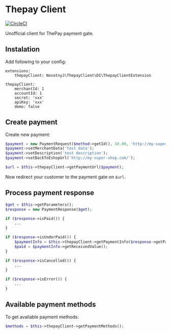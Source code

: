 # Thepay Client

[![CircleCI](https://circleci.com/gh/smartemailing/mailovatko.svg?style=svg&circle-token=88cac417d88e23a809734e224d66c1e93e775ecb)](https://circleci.com/gh/smartemailing/mailovatko)

Unofficial client for ThePay payment gate.

## Instalation

Add following to your config:

```neon
extensions:
	thepayClient: NovotnyJ\ThepayClient\DI\ThepayClientExtension

thepayClient:
	merchantId: 1
	accountId: 1
	secret: 'xxx'
	apiKey: 'xxx'
	demo: false
```

## Create payment

Create new payment:

```php
$payment = new PaymentRequest($method->getId(), 10.00, 'http://my-super-eshop.com/thepay');
$payment->setMerchantData('test data');
$payment->setDescription('test description');
$payment->setBackToEshopUrl('http://my-super-shop.com/');

$url = $this->thepayClient->getPaymentUrl($payment);
```

Now redirect your customer to the payment gate on `$url`.

## Process payment response

```php
$get = $this->getParameters();
$response = new PaymentResponse($get);

if ($response->isPaid()) {
	...	
} 

if ($response->isUnderPaid()) {
	$paymentInfo = $this->thepayClient->getPaymentInfo($response->getPaymentId());
	$paid = $paymentInfo->getReceivedValue();
}

if ($response->isCancelled()) {
	...
}

if ($response->isError()) {
	...
}
```

## Available payment methods

To get available payment methods:

```php
$methods = $this->thepayClient->getPaymentMethods();
```